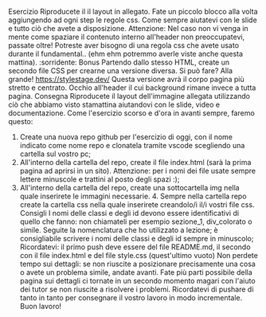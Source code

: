 Esercizio
Riproducete il il layout in allegato. Fate un piccolo blocco alla volta aggiungendo ad ogni step le regole css. Come sempre aiutatevi con le slide e tutto ciò che avete a disposizione.
Attenzione: Nel caso non vi venga in mente come spaziare il contenuto interno all'header non preoccupatevi, passate oltre! Potreste aver bisogno di una regola css che avete usato durante il fundamental.. (ehm ehm potremmo averle viste anche questa mattina). :sorridente:
Bonus
Partendo dallo stesso HTML, create un secondo file CSS per crearne una versione diversa. Si può fare? Alla grande! https://stylestage.dev/ Questa versione avrà il corpo pagina più stretto e centrato. Occhio all'header il cui background rimane invece a tutta pagina.
Consegna
Riproducete il layout dell'immagine allegata utilizzando ciò che abbiamo visto stamattina aiutandovi con le slide, video e documentazione. Come l'esercizio scorso e d'ora in avanti sempre, faremo questo:
1. Create una nuova repo github per l'esercizio di oggi, con il nome indicato come nome repo e clonatela tramite vscode scegliendo una cartella sul vostro pc;
2. All'interno della cartella del repo, create il file index.html (sarà la prima pagina ad aprirsi in un sito). Attenzione: per i nomi dei file usate sempre lettere minuscole e trattini al posto degli spazi :);
3. All'interno della cartella del repo, create una sottocartella img nella quale inserirete le immagini necessarie. 4. Sempre nella cartella repo create la cartella css nella quale inserirete creandolo/i il/i vostri file css.
Consigli
I nomi delle classi e degli id devono essere identificativi di quello che fanno: non chiamateli per esempio sezione_1, div_colorato o simile. Seguite la nomenclatura che ho utilizzato a lezione;
è consigliabile scrivere i nomi delle classi e degli id sempre in minuscolo;
Ricordatevi: il primo push deve essere del file README.md, il secondo con il file index.html e del file style.css (quest'ultimo vuoto)
Non perdete tempo sui dettagli: se non riuscite a posizionare precisamente una cosa o avete un problema simile, andate avanti. Fate più parti possibile della pagina sui dettagli ci tornate in un secondo momento magari con l'aiuto dei tutor se non riuscite a risolvere i problemi.
Ricordatevi di pushare di tanto in tanto per consegnare il vostro lavoro in modo incrementale.
Buon lavoro!